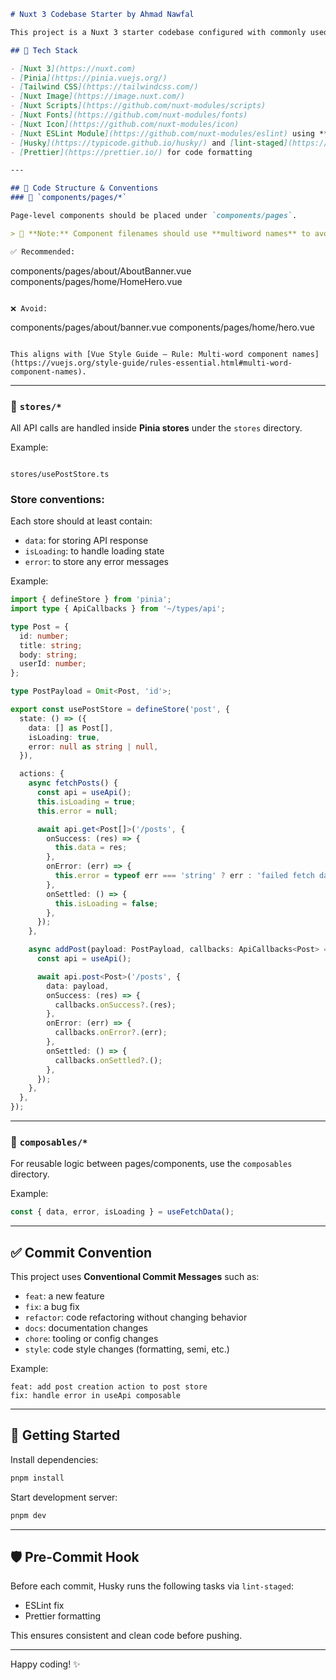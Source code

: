 ```markdown
# Nuxt 3 Codebase Starter by Ahmad Nawfal

This project is a Nuxt 3 starter codebase configured with commonly used modules and conventions to help you build modern frontend applications quickly and efficiently.

## 🧰 Tech Stack

- [Nuxt 3](https://nuxt.com)
- [Pinia](https://pinia.vuejs.org/)
- [Tailwind CSS](https://tailwindcss.com/)
- [Nuxt Image](https://image.nuxt.com/)
- [Nuxt Scripts](https://github.com/nuxt-modules/scripts)
- [Nuxt Fonts](https://github.com/nuxt-modules/fonts)
- [Nuxt Icon](https://github.com/nuxt-modules/icon)
- [Nuxt ESLint Module](https://github.com/nuxt-modules/eslint) using **Airbnb Style Guide**
- [Husky](https://typicode.github.io/husky/) and [lint-staged](https://github.com/okonet/lint-staged) for Git hooks
- [Prettier](https://prettier.io/) for code formatting

---

## 🧱 Code Structure & Conventions
### 📁 `components/pages/*`

Page-level components should be placed under `components/pages`.

> 📌 **Note:** Component filenames should use **multiword names** to avoid conflicts with native HTML elements and improve readability.

✅ Recommended:

```

components/pages/about/AboutBanner.vue
components/pages/home/HomeHero.vue

```

❌ Avoid:

```

components/pages/about/banner.vue
components/pages/home/hero.vue

```

This aligns with [Vue Style Guide – Rule: Multi-word component names](https://vuejs.org/style-guide/rules-essential.html#multi-word-component-names).
```
---

### 📁 `stores/*`

All API calls are handled inside **Pinia stores** under the `stores` directory.

Example:

```

stores/usePostStore.ts

````

### Store conventions:

Each store should at least contain:

- `data`: for storing API response
- `isLoading`: to handle loading state
- `error`: to store any error messages

Example:

```ts
import { defineStore } from 'pinia';
import type { ApiCallbacks } from '~/types/api';

type Post = {
  id: number;
  title: string;
  body: string;
  userId: number;
};

type PostPayload = Omit<Post, 'id'>;

export const usePostStore = defineStore('post', {
  state: () => ({
    data: [] as Post[],
    isLoading: true,
    error: null as string | null,
  }),

  actions: {
    async fetchPosts() {
      const api = useApi();
      this.isLoading = true;
      this.error = null;

      await api.get<Post[]>('/posts', {
        onSuccess: (res) => {
          this.data = res;
        },
        onError: (err) => {
          this.error = typeof err === 'string' ? err : 'failed fetch data';
        },
        onSettled: () => {
          this.isLoading = false;
        },
      });
    },

    async addPost(payload: PostPayload, callbacks: ApiCallbacks<Post> = {}) {
      const api = useApi();

      await api.post<Post>('/posts', {
        data: payload,
        onSuccess: (res) => {
          callbacks.onSuccess?.(res);
        },
        onError: (err) => {
          callbacks.onError?.(err);
        },
        onSettled: () => {
          callbacks.onSettled?.();
        },
      });
    },
  },
});
````

---

### 📁 `composables/*`

For reusable logic between pages/components, use the `composables` directory.

Example:

```ts
const { data, error, isLoading } = useFetchData();
```

---

## ✅ Commit Convention

This project uses **Conventional Commit Messages** such as:

* `feat`: a new feature
* `fix`: a bug fix
* `refactor`: code refactoring without changing behavior
* `docs`: documentation changes
* `chore`: tooling or config changes
* `style`: code style changes (formatting, semi, etc.)

Example:

```
feat: add post creation action to post store
fix: handle error in useApi composable
```

---

## 🚀 Getting Started

Install dependencies:

```bash
pnpm install
```

Start development server:

```bash
pnpm dev
```

---

## 🛡️ Pre-Commit Hook

Before each commit, Husky runs the following tasks via `lint-staged`:

* ESLint fix
* Prettier formatting

This ensures consistent and clean code before pushing.

---

Happy coding! ✨

```
